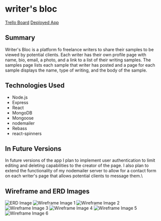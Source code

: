 # writer's bloc

[Trello Board](https://trello.com/b/ebsXKEUZ/writers-bloc)
[Deployed App](https://writersbloc.herokuapp.com/)

## Summary

Writer's Bloc is a platform fo freelance writers to share their samples to be viewed by potential clients. Each writer has their own profile page with name, bio, email, a photo, and a link to a list of their writing samples. The samples page lists each sample that writer has posted and a page for each sample displays the name, type of writing, and the body of the sample.

## Technologies Used

- Node.js
- Express
- React
- MongoDB
- Mongoose
- nodemailer
- Rebass
- react-spinners

## In Future Versions

In future versions of the app I plan to implement user authentication to limit editing and deleting capabilities to the creator of the page. I also plan to extend the functionality of my nodemailer server to allow for a contact form on each writer's page that allows potential clients to message them.\

## Wireframe and ERD Images

![ERD Image]('./images/ERD-image.png')
![Wireframe Image 1]('./images/image1.png')
![Wireframe Image 2]('./images/image2.png')
![Wireframe Image 3]('./images/image3.png')
![Wireframe Image 4]('./images/image4.png')
![Wireframe Image 5]('./images/image5.png')
![Wireframe Image 6]('./images/image6.png')
